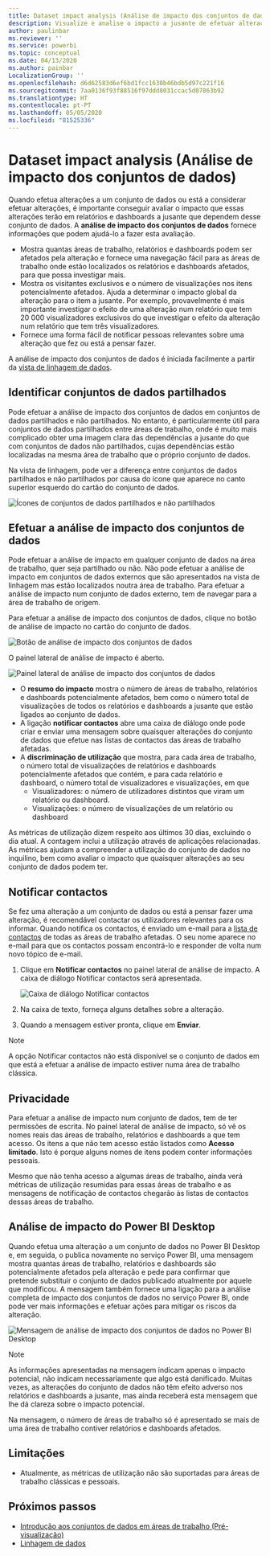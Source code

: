 ```yaml
---
title: Dataset impact analysis (Análise de impacto dos conjuntos de dados)
description: Visualize e analise o impacto a jusante de efetuar alterações nos conjuntos de dados.
author: paulinbar
ms.reviewer: ''
ms.service: powerbi
ms.topic: conceptual
ms.date: 04/13/2020
ms.author: painbar
LocalizationGroup: ''
ms.openlocfilehash: d6d62583d6ef6bd1fcc1630b46bdb5d97c221f16
ms.sourcegitcommit: 7aa0136f93f88516f97ddd8031ccac5d07863b92
ms.translationtype: HT
ms.contentlocale: pt-PT
ms.lasthandoff: 05/05/2020
ms.locfileid: "81525336"
---
```

# <a name="dataset-impact-analysis"></a>Dataset impact analysis (Análise de impacto dos conjuntos de dados)

Quando efetua alterações a um conjunto de dados ou está a considerar efetuar alterações, é importante conseguir avaliar o impacto que essas alterações terão em relatórios e dashboards a jusante que dependem desse conjunto de dados. A **análise de impacto dos conjuntos de dados** fornece informações que podem ajudá-lo a fazer esta avaliação.
* Mostra quantas áreas de trabalho, relatórios e dashboards podem ser afetados pela alteração e fornece uma navegação fácil para as áreas de trabalho onde estão localizados os relatórios e dashboards afetados, para que possa investigar mais.
* Mostra os visitantes exclusivos e o número de visualizações nos itens potencialmente afetados. Ajuda a determinar o impacto global da alteração para o item a jusante. Por exemplo, provavelmente é mais importante investigar o efeito de uma alteração num relatório que tem 20 000 visualizadores exclusivos do que investigar o efeito da alteração num relatório que tem três visualizadores.
* Fornece uma forma fácil de notificar pessoas relevantes sobre uma alteração que fez ou está a pensar fazer.

A análise de impacto dos conjuntos de dados é iniciada facilmente a partir da [vista de linhagem de dados](service-data-lineage.md).

## <a name="identifying-shared-datasets"></a>Identificar conjuntos de dados partilhados

Pode efetuar a análise de impacto dos conjuntos de dados em conjuntos de dados partilhados e não partilhados. No entanto, é particularmente útil para conjuntos de dados partilhados entre áreas de trabalho, onde é muito mais complicado obter uma imagem clara das dependências a jusante do que com conjuntos de dados não partilhados, cujas dependências estão localizadas na mesma área de trabalho que o próprio conjunto de dados.

Na vista de linhagem, pode ver a diferença entre conjuntos de dados partilhados e não partilhados por causa do ícone que aparece no canto superior esquerdo do cartão do conjunto de dados.

![Ícones de conjuntos de dados partilhados e não partilhados](media/service-dataset-impact-analysis/shared-unshared-icon.png)

## <a name="perform-dataset-impact-analysis"></a>Efetuar a análise de impacto dos conjuntos de dados

Pode efetuar a análise de impacto em qualquer conjunto de dados na área de trabalho, quer seja partilhado ou não. Não pode efetuar a análise de impacto em conjuntos de dados externos que são apresentados na vista de linhagem mas estão localizados noutra área de trabalho. Para efetuar a análise de impacto num conjunto de dados externo, tem de navegar para a área de trabalho de origem.

Para efetuar a análise de impacto dos conjuntos de dados, clique no botão de análise de impacto no cartão do conjunto de dados.

![Botão de análise de impacto dos conjuntos de dados](media/service-dataset-impact-analysis/open-analysis-pane-button.png)

O painel lateral de análise de impacto é aberto.

![Painel lateral de análise de impacto dos conjuntos de dados](media/service-dataset-impact-analysis/service-impact-analysis-pane.png)

* O **resumo do impacto** mostra o número de áreas de trabalho, relatórios e dashboards potencialmente afetados, bem como o número total de visualizações de todos os relatórios e dashboards a jusante que estão ligados ao conjunto de dados.
* A ligação **notificar contactos** abre uma caixa de diálogo onde pode criar e enviar uma mensagem sobre quaisquer alterações do conjunto de dados que efetue nas listas de contactos das áreas de trabalho afetadas. 
* A **discriminação de utilização** que mostra, para cada área de trabalho, o número total de visualizações de relatórios e dashboards potencialmente afetados que contém, e para cada relatório e dashboard, o número total de visualizadores e visualizações, em que
   * Visualizadores: o número de utilizadores distintos que viram um relatório ou dashboard.
   * Visualizações: o número de visualizações de um relatório ou dashboard

As métricas de utilização dizem respeito aos últimos 30 dias, excluindo o dia atual. A contagem inclui a utilização através de aplicações relacionadas. As métricas ajudam a compreender a utilização do conjunto de dados no inquilino, bem como avaliar o impacto que quaisquer alterações ao seu conjunto de dados podem ter.

## <a name="notify-contacts"></a>Notificar contactos

Se fez uma alteração a um conjunto de dados ou está a pensar fazer uma alteração, é recomendável contactar os utilizadores relevantes para os informar. Quando notifica os contactos, é enviado um e-mail para a [lista de contactos](../service-create-the-new-workspaces.md#workspace-contact-list) de todas as áreas de trabalho afetadas. O seu nome aparece no e-mail para que os contactos possam encontrá-lo e responder de volta num novo tópico de e-mail. 

1. Clique em **Notificar contactos** no painel lateral de análise de impacto. A caixa de diálogo Notificar contactos será apresentada.

   ![Caixa de diálogo Notificar contactos](media/service-dataset-impact-analysis/notify-contacts-dialog.png)

1. Na caixa de texto, forneça alguns detalhes sobre a alteração.
1. Quando a mensagem estiver pronta, clique em **Enviar**.

> [!NOTE]
> A opção Notificar contactos não está disponível se o conjunto de dados em que está a efetuar a análise de impacto estiver numa área de trabalho clássica.

## <a name="privacy"></a>Privacidade

Para efetuar a análise de impacto num conjunto de dados, tem de ter permissões de escrita. No painel lateral de análise de impacto, só vê os nomes reais das áreas de trabalho, relatórios e dashboards a que tem acesso. Os itens a que não tem acesso estão listados como **Acesso limitado**. Isto é porque alguns nomes de itens podem conter informações pessoais.

Mesmo que não tenha acesso a algumas áreas de trabalho, ainda verá métricas de utilização resumidas para essas áreas de trabalho e as mensagens de notificação de contactos chegarão às listas de contactos dessas áreas de trabalho.

## <a name="impact-analysis-from-power-bi-desktop"></a>Análise de impacto do Power BI Desktop

Quando efetua uma alteração a um conjunto de dados no Power BI Desktop e, em seguida, o publica novamente no serviço Power BI, uma mensagem mostra quantas áreas de trabalho, relatórios e dashboards são potencialmente afetados pela alteração e pede para confirmar que pretende substituir o conjunto de dados publicado atualmente por aquele que modificou. A mensagem também fornece uma ligação para a análise completa de impacto dos conjuntos de dados no serviço Power BI, onde pode ver mais informações e efetuar ações para mitigar os riscos da alteração.

![Mensagem de análise de impacto dos conjuntos de dados no Power BI Desktop](media/service-dataset-impact-analysis/service-dataset-impact-analysis-desktop-warning.png)

> [!NOTE]
> As informações apresentadas na mensagem indicam apenas o impacto potencial, não indicam necessariamente que algo está danificado. Muitas vezes, as alterações do conjunto de dados não têm efeito adverso nos relatórios e dashboards a jusante, mas ainda receberá esta mensagem que lhe dá clareza sobre o impacto potencial.
>
>Na mensagem, o número de áreas de trabalho só é apresentado se mais de uma área de trabalho contiver relatórios e dashboards afetados.

## <a name="limitations"></a>Limitações

* Atualmente, as métricas de utilização não são suportadas para áreas de trabalho clássicas e pessoais.

## <a name="next-steps"></a>Próximos passos

* [Introdução aos conjuntos de dados em áreas de trabalho (Pré-visualização)](../service-datasets-across-workspaces.md)
* [Linhagem de dados](service-data-lineage.md)
